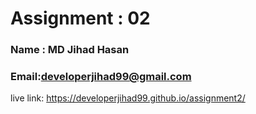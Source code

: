 # Assignment : 02
### Name : MD Jihad Hasan
### Email:developerjihad99@gmail.com
live link: https://developerjihad99.github.io/assignment2/
